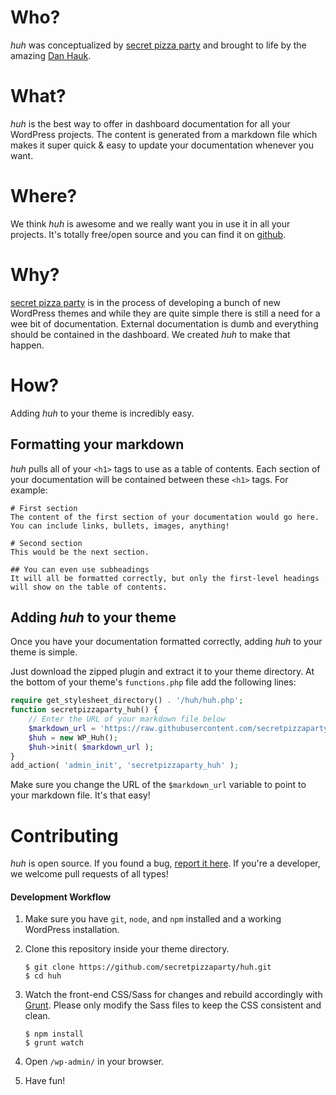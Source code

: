 # Who?
_huh_ was conceptualized by [secret pizza party](https://secretpizza.party) and brought to life by the amazing [Dan Hauk](https://danhauk.com/).

# What?
_huh_ is the best way to offer in dashboard documentation for all your WordPress projects. The content is generated from a markdown file which makes it super quick & easy to update your documentation whenever you want.

# Where?
We think _huh_ is awesome and we really want you in use it in all your projects. It's totally free/open source and you can find it on [github](https://github.com/secretpizzaparty/huh/).

# Why?
[secret pizza party](https://secretpizza.party) is in the process of developing a bunch of new WordPress themes and while they are quite simple there is still a need for a wee bit of documentation. External documentation is dumb and everything should be contained in the dashboard. We created _huh_ to make that happen.

# How?
Adding _huh_ to your theme is incredibly easy.

## Formatting your markdown
_huh_ pulls all of your `<h1>` tags to use as a table of contents. Each section of your documentation will be contained between these `<h1>` tags. For example:

```
# First section
The content of the first section of your documentation would go here. You can include links, bullets, images, anything!

# Second section
This would be the next section.

## You can even use subheadings
It will all be formatted correctly, but only the first-level headings will show on the table of contents.
```

## Adding _huh_ to your theme
Once you have your documentation formatted correctly, adding _huh_ to your theme is simple.

Just download the zipped plugin and extract it to your theme directory. At the bottom of your theme's `functions.php` file add the following lines:

``` php
require get_stylesheet_directory() . '/huh/huh.php';
function secretpizzaparty_huh() {
	// Enter the URL of your markdown file below
	$markdown_url = 'https://raw.githubusercontent.com/secretpizzaparty/huh/master/README.md';
	$huh = new WP_Huh();
	$huh->init( $markdown_url );
}
add_action( 'admin_init', 'secretpizzaparty_huh' );
```

Make sure you change the URL of the `$markdown_url` variable to point to your markdown file. It's that easy!

# Contributing
_huh_ is open source. If you found a bug, [report it here](https://github.com/secretpizzaparty/huh/issues/new). If you're a developer, we welcome pull requests of all types!

#### Development Workflow
1. Make sure you have `git`, `node`, and `npm` installed and a working WordPress installation.
2. Clone this repository inside your theme directory.

	```
	$ git clone https://github.com/secretpizzaparty/huh.git
	$ cd huh
	```

3. Watch the front-end CSS/Sass for changes and rebuild accordingly with [Grunt](https://github.com/gruntjs/grunt). Please only modify the Sass files to keep the CSS consistent and clean.

	```
	$ npm install
	$ grunt watch
	```

4. Open `/wp-admin/` in your browser.
5. Have fun!
